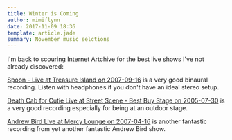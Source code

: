 ```yaml
---
title: Winter is Coming
author: mimiflynn
date: 2017-11-09 18:36
template: article.jade
summary: November music selctions
---
```


I'm back to scouring Internet Artchive for the best live shows I've not already discovered:


[Spoon - Live at Treasure Island on 2007-09-16](https://archive.org/details/spoon2007-09-16.flac16) is a very good binaural recording. Listen with headphones if you don't have an ideal stereo setup.


[Death Cab for Cutie Live at Street Scene - Best Buy Stage on 2005-07-30](https://archive.org/details/dcfc2005-07-30.at831.flac16) is a very good recording especially for being at an outdoor stage.


[Andrew Bird Live at Mercy Lounge on 2007-04-16](https://archive.org/details/abird2007-04-16.cmc4.flacf) is another fantastic recording from yet another fantastic Andrew Bird show.